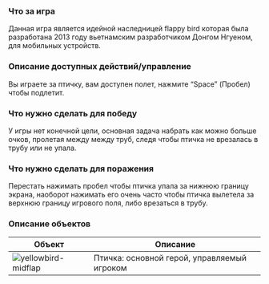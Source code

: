 ### Что за игра
Данная игра является идейной наследницей flappy bird которая была разработана 2013 году вьетнамским разработчиком Донгом Нгуеном, для мобильных устройств.

### Описание доступных действий/управление
Вы играете за птичку, вам доступен полет, нажмите “Space” (Пробел) чтобы подлетит.

### Что нужно сделать для победу
У игры нет конечной цели, основная задача набрать как можно больше очков, пролетая между между труб, следя чтобы птичка не врезалась в трубу или не упала.

### Что нужно сделать для поражения
Перестать нажимать пробел чтобы птичка упала за нижнюю границу экрана, наоборот нажимать его очень часто чтобы птичка вылетела за верхнюю границу игрового поля, либо врезаться в трубу.

### Описание объектов
| Объект | Описание |
| ------ | ------ |
| ![yellowbird-midflap](https://github.com/Sonyamaster1/Pixel-Bros/assets/63585689/b39437c3-7d59-48b5-85a1-42d30386cb0d) | Птичка: основной герой, управляемый игроком |
